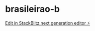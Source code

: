 # brasileirao-b

[Edit in StackBlitz next generation editor ⚡️](https://stackblitz.com/~/github.com/Sirbrasy/brasileirao-b)